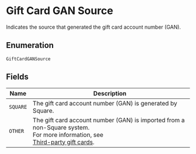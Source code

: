
# Gift Card GAN Source

Indicates the source that generated the gift card
account number (GAN).

## Enumeration

`GiftCardGANSource`

## Fields

| Name | Description |
|  --- | --- |
| `SQUARE` | The gift card account number (GAN) is generated by Square. |
| `OTHER` | The gift card account number (GAN) is imported from a non-Square system.<br>For more information, see<br>[Third-party gift cards](../../https://developer.squareup.com/docs/gift-cards/using-gift-cards-api#third-party-gift-cards). |

